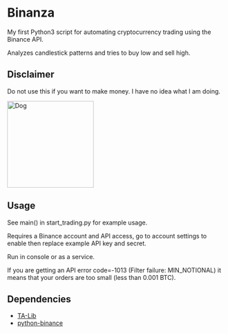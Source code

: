 Binanza
=======

My first Python3 script for automating cryptocurrency trading using the Binance API.

Analyzes candlestick patterns and tries to buy low and sell high.

Disclaimer
----------

Do not use this if you want to make money. I have no idea what I am doing.

<img src=https://i.imgur.com/l3v4P3s.jpg alt="Dog" title="Dog" width="200" />

Usage
-----

See main() in start_trading.py for example usage.

Requires a Binance account and API access, go to account settings to enable then replace example API key and secret.

Run in console or as a service.

If you are getting an API error code=-1013 (Filter failure: MIN_NOTIONAL) it means that your orders are too small (less than 0.001 BTC).

Dependencies
------------

* [TA-Lib](https://github.com/mrjbq7/ta-lib)
* [python-binance](https://github.com/sammchardy/python-binance)
